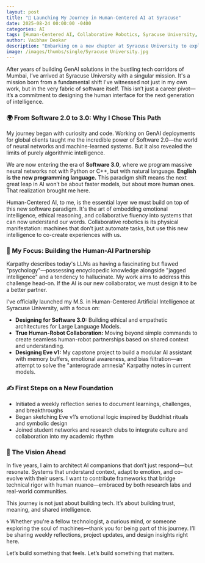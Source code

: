 ```yaml
---
layout: post
title: "🚀 Launching My Journey in Human-Centered AI at Syracuse"
date: 2025-08-24 00:00:00 -0400
categories: AI
tags: [Human-Centered AI, Collaborative Robotics, Syracuse University, GenAI, Personal Journey, Software 3.0]
author: Vaibhav Deokar
description: "Embarking on a new chapter at Syracuse University to explore the frontiers of emotionally resonant AI and collaborative robotics, inspired by the shift to Software 3.0."
image: /images/thumbs/single/Syracuse University.jpg
---
```


After years of building GenAI solutions in the bustling tech corridors of Mumbai, I’ve arrived at Syracuse University with a singular mission. It's a mission born from a fundamental shift I've witnessed not just in my own work, but in the very fabric of software itself. This isn’t just a career pivot—it’s a commitment to designing the human interface for the next generation of intelligence.

### 🌍 From Software 2.0 to 3.0: Why I Chose This Path
My journey began with curiosity and code. Working on GenAI deployments for global clients taught me the incredible power of Software 2.0—the world of neural networks and machine-learned systems. But it also revealed the limits of purely algorithmic intelligence.

We are now entering the era of **Software 3.0**, where we program massive neural networks not with Python or C++, but with natural language. **English is the new programming language.** This paradigm shift means the next great leap in AI won’t be about faster models, but about more human ones. That realization brought me here.

Human-Centered AI, to me, is the essential layer we must build on top of this new software paradigm. It's the art of embedding emotional intelligence, ethical reasoning, and collaborative fluency into systems that can now understand our words. Collaborative robotics is its physical manifestation: machines that don’t just automate tasks, but use this new intelligence to co-create experiences with us.

### 🧠 My Focus: Building the Human-AI Partnership
Karpathy describes today's LLMs as having a fascinating but flawed "psychology"—possessing encyclopedic knowledge alongside "jagged intelligence" and a tendency to hallucinate. My work aims to address this challenge head-on. If the AI is our new collaborator, we must design it to be a better partner.

I’ve officially launched my M.S. in Human-Centered Artificial Intelligence at Syracuse University, with a focus on:

- **Designing for Software 3.0:** Building ethical and empathetic architectures for Large Language Models.
- **True Human-Robot Collaboration:** Moving beyond simple commands to create seamless human-robot partnerships based on shared context and understanding.
- **Designing Eve v1:** My capstone project to build a modular AI assistant with memory buffers, emotional awareness, and bias filtration—an attempt to solve the "anterograde amnesia" Karpathy notes in current models.

### ✍️ First Steps on a New Foundation

- Initiated a weekly reflection series to document learnings, challenges, and breakthroughs
- Began sketching Eve v1’s emotional logic inspired by Buddhist rituals and symbolic design
- Joined student networks and research clubs to integrate culture and collaboration into my academic rhythm

### 🔭 The Vision Ahead

In five years, I aim to architect AI companions that don’t just respond—but resonate. Systems that understand context, adapt to emotion, and co-evolve with their users. I want to contribute frameworks that bridge technical rigor with human nuance—embraced by both research labs and real-world communities.

This journey is not just about building tech. It’s about building trust, meaning, and shared intelligence.

🌀 Whether you're a fellow technologist, a curious mind, or someone exploring the soul of machines—thank you for being part of this journey. I’ll be sharing weekly reflections, project updates, and design insights right here.

Let’s build something that feels. Let’s build something that matters.
